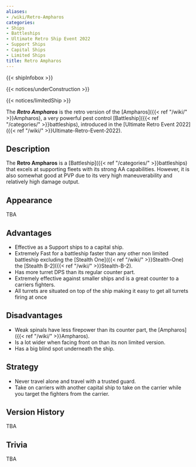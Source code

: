 ```yaml
---
aliases:
- /wiki/Retro-Ampharos
categories:
- Ships
- Battleships
- Ultimate Retro Ship Event 2022
- Support Ships
- Capital Ships
- Limited Ships
title: Retro Ampharos
---  
```


{{< shipInfobox >}}   

{{< notices/underConstruction >}}   

{{< notices/limitedShip >}} 

The **_Retro Ampharos_** is the retro version of the [Ampharos]({{< ref "/wiki/" >}}Ampharos), a very powerful pest control [Battleship]({{< ref "/categories/" >}}battleships), introduced in the [Ultimate Retro Event 2022]({{< ref "/wiki/" >}}Ultimate-Retro-Event-2022).

## Description

The **Retro Ampharos** is a [Battleship]({{< ref "/categories/" >}}battleships) that excels at supporting fleets with its strong AA capabilities. However, it is also somewhat good at PVP due to its very high maneuverability and relatively high damage output.

## Appearance

TBA

## Advantages

- Effective as a Support ships to a capital ship.
- Extremely Fast for a battleship faster than any other non limited battleship excluding the [Stealth One]({{< ref "/wiki/" >}}Stealth-One) the [Stealth B-2]({{< ref "/wiki/" >}}Stealth-B-2).
- Has more turret DPS than its regular counter part.
- Extremely effective against smaller ships and is a great counter to a carriers fighters.
- All turrets are situated on top of the ship making it easy to get all turrets firing at once

## Disadvantages

- Weak spinals have less firepower than its counter part, the [Ampharos]({{< ref "/wiki/" >}}Ampharos).
- Is a lot wider when facing front on than its non limited version.
- Has a big blind spot underneath the ship.

## Strategy

- Never travel alone and travel with a trusted guard.
- Take on carriers with another capital ship to take on the carrier while you target the fighters from the carrier.

## Version History 

TBA

## Trivia

TBA